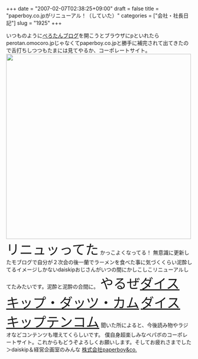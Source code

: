 +++
date = "2007-02-07T02:38:25+09:00"
draft = false
title = "paperboy.co.jpがリニューアル！（していた）"
categories = ["会社・社長日記"]
slug = "1925"
+++

いつものように<a href="http://perotan.omocoro.jp/" target="_blank">ぺろたんブログ</a>を開こうとブラウザにpといれたらperotan.omocoro.jpじゃなくてpaperboy.co.jpと勝手に補完されて出てきたので舌打ちしつつもたまには見てやるか、コーポレートサイト。
<a href="http://www.paperboy.co.jp" target="_blank"><img src="http://daiskip.com/images/paperboy.jpg" width="500"></a>
<span style="font-size: 36px;">リニュッってた</span>
かっこよくなってる！
無意識に更新したモブログで自分が２次会の後一蘭でラーメンを食べた事に気づくくらい泥酔してるイメージしかないdaiskipおじさんがいつの間にかしこしこリニューアルしてたみたいです。泥酔と泥酔の合間に。
<span style="font-size: 36px;">やるぜ<a href="http://daiskip.com" target="_blank">ダイスキップ・ダッツ・カム</a></span>
<span style="font-size: 36px;"><a href="http://daiskip.com" target="_blank">ダイスキップテンコム</a></span>
聞いた所によると、今後読み物やラジオなどコンテンツも増えてくらしいです。
僕自身超楽しみなペパボのコーポレートサイト。これからもどうぞよろしくお願いします。そしてお疲れさまでした＞daiskip＆経営企画室のみんな
<a href="http://www.paperboy.co.jp" target="_blank">株式会社paperboy&co.</a>

